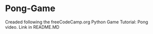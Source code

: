 # Pong-Game
 Creaded following the freeCodeCamp.org Python Game Tutorial: Pong video. Link in README.MD
